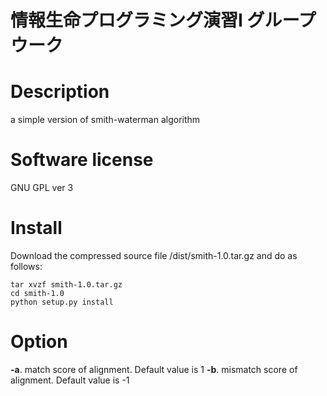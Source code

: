 # 情報生命プログラミング演習I グループウーク

# Description
a simple version of smith-waterman algorithm

# Software license
GNU GPL ver 3

# Install
Download the compressed source file /dist/smith-1.0.tar.gz and do as follows:

```
tar xvzf smith-1.0.tar.gz
cd smith-1.0
python setup.py install
```

# Option
**-a**. match score of alignment. Default value is 1
**-b**. mismatch score of alignment. Default value is -1


